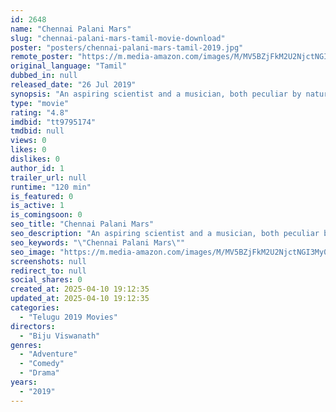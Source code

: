 ```yaml
---
id: 2648
name: "Chennai Palani Mars"
slug: "chennai-palani-mars-tamil-movie-download"
poster: "posters/chennai-palani-mars-tamil-2019.jpg"
remote_poster: "https://m.media-amazon.com/images/M/MV5BZjFkM2U2NjctNGI3My00MmU2LTlhZDAtNmI0NzEwMGZhNGJkXkEyXkFqcGdeQXVyMTEzNDUwNzg@._V1_SX300.jpg"
original_language: "Tamil"
dubbed_in: null
released_date: "26 Jul 2019"
synopsis: "An aspiring scientist and a musician, both peculiar by nature, set out on an ambitiouscf trip to Mars."
type: "movie"
rating: "4.8"
imdbid: "tt9795174"
tmdbid: null
views: 0
likes: 0
dislikes: 0
author_id: 1
trailer_url: null
runtime: "120 min"
is_featured: 0
is_active: 1
is_comingsoon: 0
seo_title: "Chennai Palani Mars"
seo_description: "An aspiring scientist and a musician, both peculiar by nature, set out on an ambitiouscf trip to Mars."
seo_keywords: "\"Chennai Palani Mars\""
seo_image: "https://m.media-amazon.com/images/M/MV5BZjFkM2U2NjctNGI3My00MmU2LTlhZDAtNmI0NzEwMGZhNGJkXkEyXkFqcGdeQXVyMTEzNDUwNzg@._V1_SX300.jpg"
screenshots: null
redirect_to: null
social_shares: 0
created_at: 2025-04-10 19:12:35
updated_at: 2025-04-10 19:12:35
categories:
  - "Telugu 2019 Movies"
directors:
  - "Biju Viswanath"
genres:
  - "Adventure"
  - "Comedy"
  - "Drama"
years:
  - "2019"
---
```

